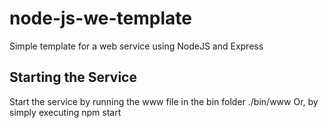 # node-js-we-template
Simple template for a web service using NodeJS and Express

## Starting the Service
Start the service by running the www file in the bin folder
./bin/www
Or, by simply executing npm start
